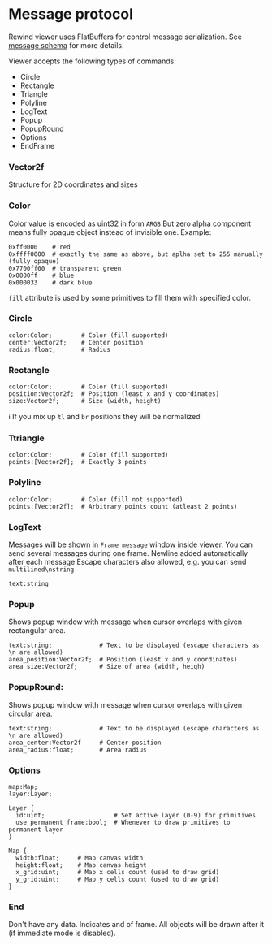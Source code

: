 # Message protocol

Rewind viewer uses FlatBuffers for control message serialization. See [message schema](https://github.com/mortido/rewind-viewer/blob/develop/fbs/rewind_message.fbs) for more details.

Viewer accepts the following types of commands:
- Circle
- Rectangle
- Triangle
- Polyline
- LogText
- Popup
- PopupRound
- Options
- EndFrame

### Vector2f
Structure for 2D coordinates and sizes

### Color
Color value is encoded as uint32 in form `ARGB`
But zero alpha component means fully opaque object instead of invisible one.
Example:
```
0xff0000    # red
0xffff0000  # exactly the same as above, but aplha set to 255 manually (fully opaque)
0x7700ff00  # transparent green
0x0000ff    # blue
0x000033    # dark blue
```
`fill` attribute is used by some primitives to fill them with specified color.

### Circle
```
color:Color;        # Color (fill supported)
center:Vector2f;    # Center position
radius:float;       # Radius
```

### Rectangle
```
color:Color;        # Color (fill supported)
position:Vector2f;  # Position (least x and y coordinates)
size:Vector2f;      # Size (width, height)  
```
:information_source: If you mix up `tl` and `br` positions they will be normalized

### Ttriangle
```
color:Color;        # Color (fill supported)
points:[Vector2f];  # Exactly 3 points
```

### Polyline
```
color:Color;        # Color (fill not supported)
points:[Vector2f];  # Arbitrary points count (atleast 2 points)
```

### LogText
Messages will be shown in `Frame message` window inside viewer.
You can send several messages during one frame. Newline added automatically after each message
Escape characters also allowed, e.g. you can send `multilined\nstring`
```
text:string
```

### Popup
Shows popup window with message when cursor overlaps with given rectangular area.
```
text:string;             # Text to be displayed (escape characters as \n are allowed)
area_position:Vector2f;  # Position (least x and y coordinates)
area_size:Vector2f;      # Size of area (width, heigh)
```

### PopupRound:
Shows popup window with message when cursor overlaps with given circular area.
```
text:string;             # Text to be displayed (escape characters as \n are allowed)
area_center:Vector2f     # Center position
area_radius:float;       # Area radius
```

### Options
```
map:Map;
layer:Layer;

Layer {
  id:uint;                   # Set active layer (0-9) for primitives
  use_permanent_frame:bool;  # Whenever to draw primitives to permanent layer
}

Map {
  width:float;     # Map canvas width
  height:float;    # Map canvas height
  x_grid:uint;     # Map x cells count (used to draw grid)
  y_grid:uint;     # Map y cells count (used to draw grid)
}
```

### End
Don't have any data. Indicates and of frame. All objects will be drawn after it (if immediate mode is disabled).
